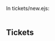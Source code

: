 In tickets/new.ejs:
<br><br><h2>Tickets</h2>
<br>
<form id="add-dest-form" method="POST" action="/flights/<%= flight._id %>/tickets">